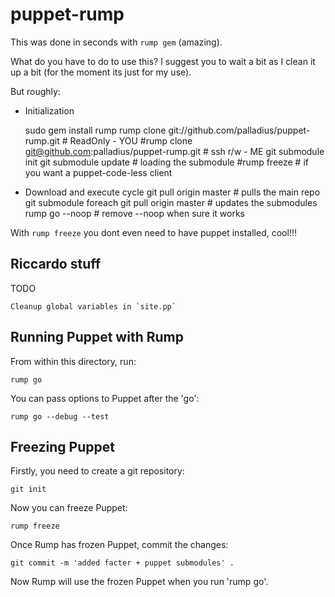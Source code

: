 puppet-rump
===========

This was done in seconds with `rump gem` (amazing).

What do you have to do to use this? I suggest you to wait a bit as I clean it 
up a bit (for the moment its just for my use).

But roughly:

* Initialization

    sudo gem install rump
    rump clone git://github.com/palladius/puppet-rump.git # ReadOnly - YOU
    #rump clone git@github.com:palladius/puppet-rump.git  # ssh r/w  - ME
    git submodule init
    git submodule update # loading the submodule
    #rump freeze # if you want a puppet-code-less client

* Download and execute cycle
    git pull origin master                       # pulls the main repo
    git submodule foreach git pull origin master # updates the submodules
    rump go --noop                    # remove --noop when sure it works

With `rump freeze` you dont even need to have puppet installed, cool!!!

Riccardo stuff
--------------

TODO

    Cleanup global variables in `site.pp`

Running Puppet with Rump
------------------------

From within this directory, run:

    rump go

You can pass options to Puppet after the 'go':

    rump go --debug --test

Freezing Puppet
---------------

Firstly, you need to create a git repository:

    git init

Now you can freeze Puppet:

    rump freeze

Once Rump has frozen Puppet, commit the changes:

    git commit -m 'added facter + puppet submodules' .

Now Rump will use the frozen Puppet when you run 'rump go'.

